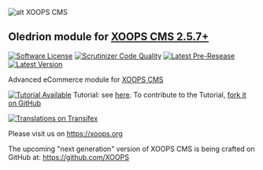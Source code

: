 ![alt XOOPS CMS](https://xoops.org/images/logoXoops4GithubRepository.png)
## Oledrion module for [XOOPS CMS 2.5.7+](https://xoops.org)
[![Software License](https://img.shields.io/badge/license-GPL-brightgreen.svg?style=flat)](LICENSE) 
[![Scrutinizer Code Quality](https://img.shields.io/scrutinizer/g/XoopsModules25x/oledrion.svg?style=flat)](https://scrutinizer-ci.com/g/XoopsModules25x/oledrion/?branch=master)
[![Latest Pre-Resease](https://img.shields.io/github/tag/XoopsModules25x/oledrion.svg?style=flat)](https://github.com/XoopsModules25x/oledrion/tags/)
[![Latest Version](https://img.shields.io/github/release/XoopsModules25x/oledrion.svg?style=flat)](https://github.com/XoopsModules25x/oledrion/releases/)

Advanced eCommerce module for [XOOPS CMS](https://xoops.org) 

[![Tutorial Available](https://xoops.org/images/tutorial-available-blue.svg)](https://www.gitbook.com/book/mambax7/xoops-oledrion-tutorial/) Tutorial: see [here](https://www.gitbook.com/book/mambax7/xoops-oledrion-tutorial/). 
To contribute to the Tutorial, [fork it on GitHub](https://github.com/XoopsDocs/oledrion-tutorial)

[![Translations on Transifex](https://xoops.org/images/translations-transifex-blue.svg)](https://www.transifex.com/xoops) 

Please visit us on https://xoops.org

The upcoming "next generation" version of XOOPS CMS is being crafted on GitHub at: https://github.com/XOOPS